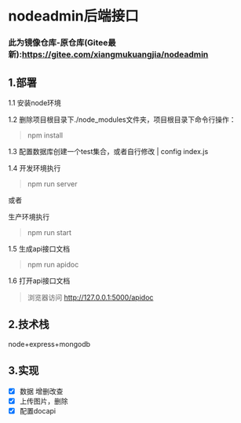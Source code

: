 # nodeadmin后端接口
### 此为镜像仓库-原仓库(Gitee最新):https://gitee.com/xiangmukuangjia/nodeadmin
## 1.部署

1.1 安装node环境

1.2 删除项目根目录下./node_modules文件夹，项目根目录下命令行操作：
> npm install

1.3 配置数据库创建一个test集合，或者自行修改
| config index.js

1.4 开发环境执行
> npm run server

或者

生产环境执行
> npm run start

1.5 生成api接口文档
>  npm run apidoc

1.6 打开api接口文档 
> 浏览器访问 http://127.0.0.1:5000/apidoc


## 2.技术栈
node+express+mongodb 

## 3.实现

- [x] 数据 增删改查
- [x] 上传图片，删除
- [x] 配置docapi
